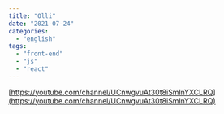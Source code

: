 ```yaml
---
title: "Olli"
date: "2021-07-24"
categories:
  - "english"
tags:
  - "front-end"
  - "js"
  - "react"
---
```


[https://youtube.com/channel/UCnwgvuAt30t8iSmlnYXCLRQ](https://youtube.com/channel/UCnwgvuAt30t8iSmlnYXCLRQ)

